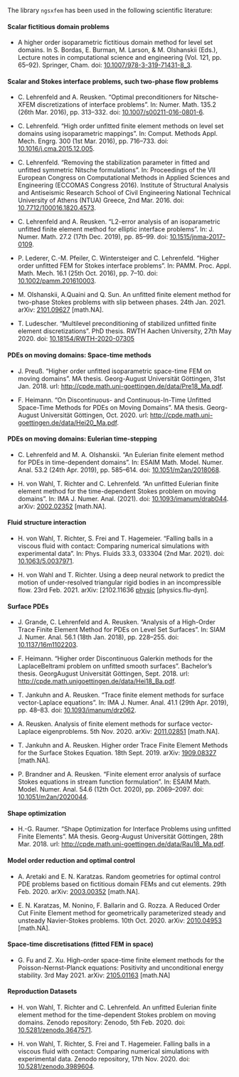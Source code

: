 The library `ngsxfem` has been used in the following scientific literature:

#### Scalar fictitious domain problems
* A higher order isoparametric fictitious domain method for level set domains. In S. Bordas, E. Burman, M. Larson, & M. Olshanskii (Eds.), Lecture notes in computational science and engineering (Vol. 121, pp. 65–92). Springer, Cham. doi: [10.1007/978-3-319-71431-8_3](https://doi.org/10.1007/978-3-319-71431-8_3).

#### Scalar and Stokes interface problems, such two-phase flow problems

* C. Lehrenfeld and A. Reusken. “Optimal preconditioners for Nitsche-XFEM discretizations of interface problems”. In: Numer. Math. 135.2 (26th Mar. 2016), pp. 313–332. doi: [10.1007/s00211-016-0801-6](https://doi.org/10.1007/s00211-016-0801-6).

* C. Lehrenfeld. “High order unfitted finite element methods on level set domains using isoparametric mappings”. In: Comput. Methods Appl. Mech. Engrg. 300 (1st Mar. 2016), pp. 716–733. doi: [10.1016/j.cma.2015.12.005](https://doi.org/10.1016/j.cma.2015.12.005).

* C. Lehrenfeld. “Removing the stabilization parameter in fitted and unfitted symmetric Nitsche formulations”. In: Proceedings of the VII European Congress on Computational Methods in Applied Sciences and Engineering (ECCOMAS Congress 2016). Institute of Structural Analysis and Antiseismic Research School of Civil Engineering National Technical University of Athens (NTUA) Greece, 2nd Mar. 2016. doi: [10.7712/100016.1820.4573](https://doi.org/10.7712/100016.1820.4573).

* C. Lehrenfeld and A. Reusken. “L2-error analysis of an isoparametric unfitted finite element method for elliptic interface problems”. In: J. Numer. Math. 27.2 (17th Dec. 2019), pp. 85–99. doi: [10.1515/jnma-2017-0109](https://doi.org/10.1515/jnma-2017-0109).

* P. Lederer, C.-M. Pfeiler, C. Wintersteiger and C. Lehrenfeld. “Higher order unfitted FEM for Stokes interface problems”. In: PAMM. Proc. Appl. Math. Mech. 16.1 (25th Oct. 2016), pp. 7–10. doi: [10.1002/pamm.201610003](https://doi.org/10.1002/pamm.201610003).

* M. Olshanskii, A.Quaini and Q. Sun. An unfitted finite element method for two-phase Stokes problems with slip between phases. 24th Jan. 2021. arXiv: [2101.09627](https://arxiv.org/abs/2101.09627) [math.NA].

* T. Ludescher. “Multilevel preconditioning of stabilized unfitted finite element discretizations”. PhD thesis. RWTH Aachen University, 27th May 2020. doi: [10.18154/RWTH-2020-07305](https://doi.org/10.18154/RWTH-2020-07305.)

#### PDEs on moving domains: Space-time methods

* J. Preuß. “Higher order unfitted isoparametric space-time FEM on moving domains”. MA thesis. Georg-August Universität Göttingen, 31st Jan. 2018. url: http://cpde.math.uni-goettingen.de/data/Pre18_Ma.pdf.

* F. Heimann. “On Discontinuous- and Continuous-In-Time Unfitted Space-Time Methods for PDEs on Moving Domains”. MA thesis. Georg-August Universität Göttingen, Oct. 2020. url: http://cpde.math.uni-goettingen.de/data/Hei20_Ma.pdf.

#### PDEs on moving domains: Eulerian time-stepping
* C. Lehrenfeld and M. A. Olshanskii. “An Eulerian finite element method for PDEs in time-dependent domains”. In: ESAIM Math. Model. Numer. Anal. 53.2 (24th Apr. 2019), pp. 585–614. doi: [10.1051/m2an/2018068](https://doi.org/10.1051/m2an/2018068).

* H. von Wahl, T. Richter and C. Lehrenfeld. “An unfitted Eulerian finite element method for the time-dependent Stokes problem on moving domains”. In: IMA J. Numer. Anal. (2021). doi: [10.1093/imanum/drab044](https://doi.org/10.1093/imanum/drab044). arXiv: [2002.02352](https://arxiv.org/abs/2002.02352) [math.NA].

#### Fluid structure interaction

* H. von Wahl, T. Richter, S. Frei and T. Hagemeier. “Falling balls in a viscous fluid with contact: Comparing numerical simulations with experimental data”. In: Phys. Fluids 33.3, 033304 (2nd Mar. 2021). doi: [10.1063/5.0037971](https://doi.org/10.1063/5.0037971).

* H. von Wahl and T. Richter. Using a deep neural network to predict the motion of under-resolved triangular rigid bodies in an incompressible flow. 23rd Feb. 2021. arXiv: [2102.11636 [physic](https://arxiv.org/abs/2102.11636) [physics.flu-dyn].


####  Surface PDEs

* J. Grande, C. Lehrenfeld and A. Reusken. “Analysis of a High-Order Trace Finite Element Method for PDEs on Level Set Surfaces”. In: SIAM J. Numer. Anal. 56.1 (18th Jan. 2018), pp. 228–255. doi: [10.1137/16m1102203](https://doi.org/10.1137/16m1102203).

 * F. Heimann. “Higher order Discontinuous Galerkin methods for the LaplaceBeltrami problem on unfitted smooth surfaces”. Bachelor’s thesis. GeorgAugust Universität Göttingen, Sept. 2018. url: http://cpde.math.unigoettingen.de/data/Hei18_Ba.pdf.

 * T. Jankuhn and A. Reusken. “Trace finite element methods for surface vector-Laplace equations”. In: IMA J. Numer. Anal. 41.1 (29th Apr. 2019), pp. 48–83. doi: [10.1093/imanum/drz062](https://doi.org/10.1093/imanum/drz062).

* A. Reusken. Analysis of finite element methods for surface vector-Laplace eigenproblems. 5th Nov. 2020. arXiv: [2011.02851](https://arxiv.org/abs/2011.02851) [math.NA].

* T. Jankuhn and A. Reusken. Higher order Trace Finite Element Methods for the Surface Stokes Equation. 18th Sept. 2019. arXiv: [1909.08327](https://arxiv.org/abs/1909.08327) [math.NA].

* P. Brandner and A. Reusken. “Finite element error analysis of surface Stokes equations in stream function formulation”. In: ESAIM Math. Model. Numer. Anal. 54.6 (12th Oct. 2020), pp. 2069–2097. doi: [10.1051/m2an/2020044](https://doi.org/10.1051/m2an/2020044).

#### Shape optimization
* H.-G. Raumer. “Shape Optimization for Interface Problems using unfitted Finite Elements”. MA thesis. Georg-August Universität Göttingen, 28th Mar. 2018. url: http://cpde.math.uni-goettingen.de/data/Rau18_Ma.pdf.

#### Model order reduction and optimal control
* A. Aretaki and E. N. Karatzas. Random geometries for optimal control PDE problems based on fictitious domain FEMs and cut elements. 29th Feb. 2020. arXiv: [2003.00352](https://arxiv.org/abs/2003.00352) [math.NA].

* E. N. Karatzas, M. Nonino, F. Ballarin and G. Rozza. A Reduced Order Cut Finite Element method for geometrically parameterized steady and unsteady Navier-Stokes problems. 10th Oct. 2020. arXiv: [2010.04953](https://arxiv.org/abs/2010.04953) [math.NA].

#### Space-time discretisations (fitted FEM in space)
* G. Fu and Z. Xu. High-order space-time finite element methods for the Poisson-Nernst-Planck equations: Positivity and unconditional energy stability. 3rd May 2021. arXiv: [2105.01163](https://arxiv.org/abs/2105.01163) [math.NA]

#### Reproduction Datasets

* H. von Wahl, T. Richter and C. Lehrenfeld. An unfitted Eulerian finite element method for the time-dependent Stokes problem on moving domains. Zenodo repository: Zenodo, 5th Feb. 2020. doi: [10.5281/zenodo.3647571](https://doi.org/10.5281/zenodo.3647571).

* H. von Wahl, T. Richter, S. Frei and T. Hagemeier. Falling balls in a viscous fluid with contact: Comparing numerical simulations with experimental data. Zenodo repository, 17th Nov. 2020. doi: [10.5281/zenodo.3989604](https://doi.org/10.5281/zenodo.3989604).